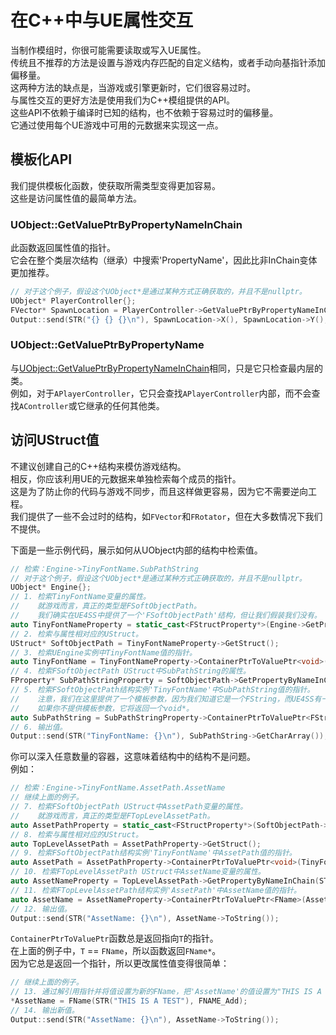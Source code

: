 # 在C++中与UE属性交互

当制作模组时，你很可能需要读取或写入UE属性。  
传统且不推荐的方法是设置与游戏内存匹配的自定义结构，或者手动向基指针添加偏移量。  
这两种方法的缺点是，当游戏或引擎更新时，它们很容易过时。  
与属性交互的更好方法是使用我们为C++模组提供的API。  
这些API不依赖于编译时已知的结构，也不依赖于容易过时的偏移量。  
它通过使用每个UE游戏中可用的元数据来实现这一点。

## 模板化API

我们提供模板化函数，使获取所需类型变得更加容易。  
这些是访问属性值的最简单方法。

### UObject::GetValuePtrByPropertyNameInChain

此函数返回属性值的指针。  
它会在整个类层次结构（继承）中搜索'PropertyName'，因此比非InChain变体更加推荐。

```c++
// 对于这个例子，假设这个UObject*是通过某种方式正确获取的，并且不是nullptr。
UObject* PlayerController{};
FVector* SpawnLocation = PlayerController->GetValuePtrByPropertyNameInChain<FVector>(STR("SpawnLocation"));
Output::send(STR("{} {} {}\n"), SpawnLocation->X(), SpawnLocation->Y(), SpawnLocation->Z());
```

### UObject::GetValuePtrByPropertyName

与[UObject::GetValuePtrByPropertyNameInChain](#uobjectgetvalueptrbypropertynameinchain)相同，只是它只检查最内层的类。  
例如，对于`APlayerController`，它只会查找`APlayerController`内部，而不会查找`AController`或它继承的任何其他类。

## 访问UStruct值

不建议创建自己的C++结构来模仿游戏结构。  
相反，你应该利用UE的元数据来单独检索每个成员的指针。  
这是为了防止你的代码与游戏不同步，而且这样做更容易，因为它不需要逆向工程。  
我们提供了一些不会过时的结构，如`FVector`和`FRotator`，但在大多数情况下我们不提供。

下面是一些示例代码，展示如何从UObject内部的结构中检索值。

```c++
// 检索：Engine->TinyFontName.SubPathString
// 对于这个例子，假设这个UObject*是通过某种方式正确获取的，并且不是nullptr。
UObject* Engine{};
// 1. 检索TinyFontName变量的属性。
//    就游戏而言，真正的类型是FSoftObjectPath。
//    我们确实在UE4SS中提供了一个'FSoftObjectPath'结构，但让我们假装我们没有。
auto TinyFontNameProperty = static_cast<FStructProperty*>(Engine->GetPropertyByNameInChain(STR("TinyFontName")));
// 2. 检索与属性相对应的UStruct。
UStruct* SoftObjectPath = TinyFontNameProperty->GetStruct();
// 3. 检索UEngine实例中TinyFontName值的指针。
auto TinyFontName = TinyFontNameProperty->ContainerPtrToValuePtr<void>(Engine);
// 4. 检索FSoftObjectPath UStruct中SubPathString的属性。
FProperty* SubPathStringProperty = SoftObjectPath->GetPropertyByNameInChain(STR("SubPathString"));
// 5. 检索FSoftObjectPath结构实例'TinyFontName'中SubPathString值的指针。
//    注意，我们在这里提供了一个模板参数，因为我们知道它是一个FString，而UE4SS有一个安全的FString实现。
//    如果你不提供模板参数，它将返回一个void*。
auto SubPathString = SubPathStringProperty->ContainerPtrToValuePtr<FString>(TinyFontName);
// 6. 输出值。
Output::send(STR("TinyFontName: {}\n"), SubPathString->GetCharArray());
```

你可以深入任意数量的容器，这意味着结构中的结构不是问题。  
例如：

```c++
// 检索：Engine->TinyFontName.AssetPath.AssetName
// 继续上面的例子。
// 7. 检索FSoftObjectPath UStruct中AssetPath变量的属性。
//    就游戏而言，真正的类型是FTopLevelAssetPath。
auto AssetPathProperty = static_cast<FStructProperty*>(SoftObjectPath->GetPropertyByNameInChain(STR("AssetPath")));
// 8. 检索与属性相对应的UStruct。
auto TopLevelAssetPath = AssetPathProperty->GetStruct();
// 9. 检索FSoftObjectPath结构实例'TinyFontName'中AssetPath值的指针。
auto AssetPath = AssetPathProperty->ContainerPtrToValuePtr<void>(TinyFontName);
// 10. 检索FTopLevelAssetPath UStruct中AssetName变量的属性。
auto AssetNameProperty = TopLevelAssetPath->GetPropertyByNameInChain(STR("AssetName"));
// 11. 检索FTopLevelAssetPath结构实例'AssetPath'中AssetName值的指针。
auto AssetName = AssetNameProperty->ContainerPtrToValuePtr<FName>(AssetPath);
// 12. 输出值。
Output::send(STR("AssetName: {}\n"), AssetName->ToString());
```

`ContainerPtrToValuePtr`函数总是返回指向`T`的指针。  
在上面的例子中，`T` == `FName`，所以函数返回`FName*`。  
因为它总是返回一个指针，所以更改属性值变得很简单：

```c++
// 继续上面的例子。
// 13. 通过解引用指针并将值设置为新的FName，把'AssetName'的值设置为"THIS IS A TEST"。
*AssetName = FName(STR("THIS IS A TEST"), FNAME_Add);
// 14. 输出新值。
Output::send(STR("AssetName: {}\n"), AssetName->ToString());
```

